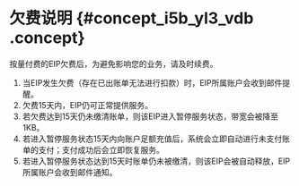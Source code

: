 # 欠费说明 {#concept_i5b_yl3_vdb .concept}

按量付费的EIP欠费后，为避免影响您的业务，请及时续费。

1.  当EIP发生欠费（存在已出账单无法进行扣款）时，EIP所属账户会收到邮件提醒。
2.  欠费15天内，EIP仍可正常提供服务。
3.  若欠费达到15天仍未缴清账单，则该EIP进入暂停服务状态，带宽会被降至1KB。
4.  若进入暂停服务状态15天内向账户足额充值后，系统会立即自动进行未支付账单的支付；支付成功后会立即恢复服务。
5.  若进入暂停服务状态达到15天时账单仍未被缴清，则该EIP会被自动释放，EIP所属账户会收到邮件通知。

